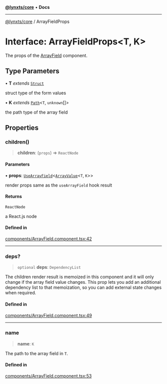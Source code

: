 [**@lynxts/core**](../README.md) • **Docs**

***

[@lynxts/core](../README.md) / ArrayFieldProps

# Interface: ArrayFieldProps\<T, K\>

The props of the [ArrayField](../functions/ArrayField.md) component.

## Type Parameters

• **T** *extends* [`Struct`](../type-aliases/Struct.md)

struct type of the form values

• **K** *extends* [`Path`](../type-aliases/Path.md)\<`T`, `unknown`[]\>

the path type of the array field

## Properties

### children()

> **children**: (`props`) => `ReactNode`

#### Parameters

• **props**: [`UseArrayField`](UseArrayField.md)\<[`ArrayValue`](../type-aliases/ArrayValue.md)\<`T`, `K`\>\>

render props same as the `useArrayField` hook result

#### Returns

`ReactNode`

a React.js node

#### Defined in

[components/ArrayField.component.tsx:42](https://github.com/JoseLion/lynxts/blob/main/packages/core/src/lib/components/ArrayField.component.tsx#L42)

***

### deps?

> `optional` **deps**: `DependencyList`

The children render result is memoized in this component and it will only
change if the array field value changes. This prop lets you add an
additional dependency list to that memoization, so you can add external
state changes when required.

#### Defined in

[components/ArrayField.component.tsx:49](https://github.com/JoseLion/lynxts/blob/main/packages/core/src/lib/components/ArrayField.component.tsx#L49)

***

### name

> **name**: `K`

The path to the array field in `T`.

#### Defined in

[components/ArrayField.component.tsx:53](https://github.com/JoseLion/lynxts/blob/main/packages/core/src/lib/components/ArrayField.component.tsx#L53)
